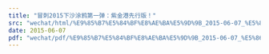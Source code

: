 ```yaml
---
title: "冒刺2015下沙涂鸦第一弹：紫金港先行版！"
src: "wechat/html/%E9%85%B7%E5%84%BF%E8%AE%BA%E5%9D%9B_2015-06-07_%E5%86%92%E5%88%BA2015%E4%B8%8B%E6%B2%99%E6%B6%82%E9%B8%A6%E7%AC%AC%E4%B8%80%E5%BC%B9%EF%BC%9A%E7%B4%AB%E9%87%91%E6%B8%AF%E5%85%88%E8%A1%8C%E7%89%88%EF%BC%81.html"
date: 2015-06-07
pdf: "wechat/pdf/%E9%85%B7%E5%84%BF%E8%AE%BA%E5%9D%9B_2015-06-07_%E5%86%92%E5%88%BA2015%E4%B8%8B%E6%B2%99%E6%B6%82%E9%B8%A6%E7%AC%AC%E4%B8%80%E5%BC%B9%EF%BC%9A%E7%B4%AB%E9%87%91%E6%B8%AF%E5%85%88%E8%A1%8C%E7%89%88%EF%BC%81.pdf"
---
```

